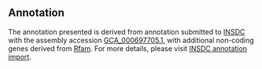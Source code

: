 

Annotation
----------

The annotation presented is derived from annotation submitted to
[INSDC](http://www.insdc.org) with the assembly accession
[GCA\_000697705.1](http://www.ebi.ac.uk/ena/data/view/GCA_000697705.1),
with additional non-coding genes derived from
[Rfam](http://rfam.xfam.org/). For more details, please visit [INSDC
annotation
import](http://ensemblgenomes.org/info/data/insdc_annotation).
